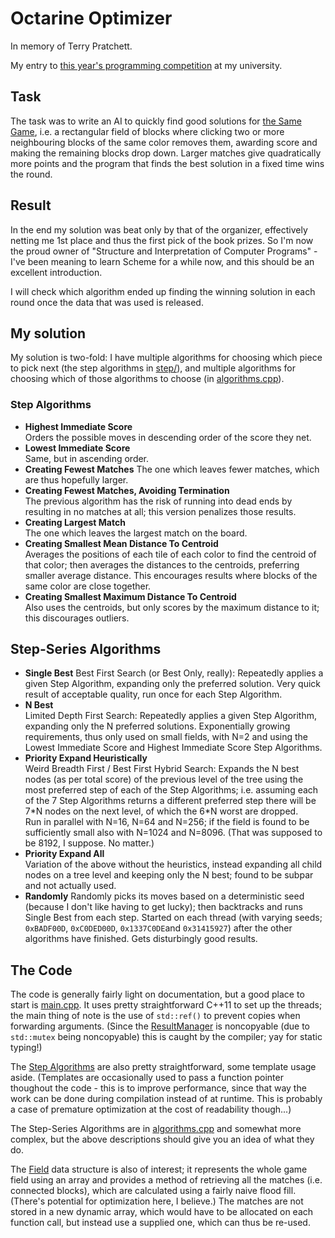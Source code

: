 # Octarine Optimizer

In memory of Terry Pratchett.

My entry to [this year's programming competition](http://samegame.asta-wedel.de/) at my university.

## Task

The task was to write an AI to quickly find good solutions for [the Same Game](http://www.factmonster.com/games/samegame.html), i.e. a rectangular field of blocks where clicking two or more neighbouring blocks of the same color removes them, awarding score and making the remaining blocks drop down. Larger matches give quadratically more points and the program that finds the best solution in a fixed time wins the round.

## Result

In the end my solution was beat only by that of the organizer, effectively netting me 1st place and thus the first pick of the book prizes. So I'm now the proud owner of "Structure and Interpretation of Computer Programs" - I've been meaning to learn Scheme for a while now, and this should be an excellent introduction.

I will check which algorithm ended up finding the winning solution in each round once the data that was used is released.

## My solution

My solution is two-fold: I have multiple algorithms for choosing which piece to pick next (the step algorithms in [step/](src/step)), and multiple algorithms for choosing which of those algorithms to choose (in [algorithms.cpp](src/algorithms.cpp)).

### Step Algorithms

* **Highest Immediate Score**  
  Orders the possible moves in descending order of the score they net.
* **Lowest Immediate Score**  
  Same, but in ascending order.
* **Creating Fewest Matches** 
  The one which leaves fewer matches, which are thus hopefully larger.
* **Creating Fewest Matches, Avoiding Termination**  
  The previous algorithm has the risk of running into dead ends by resulting in no matches at all; this version penalizes those results.
* **Creating Largest Match**  
  The one which leaves the largest match on the board.
* **Creating Smallest Mean Distance To Centroid**  
  Averages the positions of each tile of each color to find the centroid of that color; then averages the distances to the centroids, preferring smaller average distance. This encourages results where blocks of the same color are close together.
* **Creating Smallest Maximum Distance To Centroid**  
  Also uses the centroids, but only scores by the maximum distance to it; this discourages outliers.

## Step-Series Algorithms

* **Single Best** 
  Best First Search (or Best Only, really): Repeatedly applies a given Step Algorithm, expanding only the preferred solution. Very quick result of acceptable quality, run once for each Step Algorithm.
* **N Best**  
  Limited Depth First Search: Repeatedly applies a given Step Algorithm, expanding only the N preferred solutions. Exponentially growing requirements, thus only used on small fields, with N=2 and using the Lowest Immediate Score and Highest Immediate Score Step Algorithms.
* **Priority Expand Heuristically**  
  Weird Breadth First / Best First Hybrid Search: Expands the N best nodes (as per total score) of the previous level of the tree using the most preferred step of each of the Step Algorithms; i.e. assuming each of the 7 Step Algorithms returns a different preferred step there will be 7\*N nodes on the next level, of which the 6\*N worst are dropped.  
  Run in parallel with N=16, N=64 and N=256; if the field is found to be sufficiently small also with N=1024 and N=8096. (That was supposed to be 8192, I suppose. No matter.)
* **Priority Expand All**  
  Variation of the above without the heuristics, instead expanding all child nodes on a tree level and keeping only the N best; found to be subpar and not actually used.
* **Randomly**
  Randomly picks its moves based on a deterministic seed (because I don't like having to get lucky); then backtracks and runs Single Best from each step. Started on each thread (with varying seeds; `0xBADF00D`, `0xC0DED00D`, `0x1337C0DE`and `0x31415927`) after the other algorithms have finished. Gets disturbingly good results.

## The Code

The code is generally fairly light on documentation, but a good place to start is [main.cpp](src/main.cpp). It uses pretty straightforward C++11 to set up the threads; the main thing of note is the use of `std::ref()` to prevent copies when forwarding arguments. (Since the [ResultManager](src/result_manager.hpp) is noncopyable (due to `std::mutex` being noncopyable) this is caught by the compiler; yay for static typing!)

The [Step Algorithms](src/step/) are also pretty straightforward, some template usage aside. (Templates are occasionally used to pass a function pointer thoughout the code - this is to improve performance, since that way the work can be done during compilation instead of at runtime. This is probably a case of premature optimization at the cost of readability though...)

The Step-Series Algorithms are in [algorithms.cpp](src/algorithms.cpp) and somewhat more complex, but the above descriptions should give you an idea of what they do.

The [Field](src/field.hpp) data structure is also of interest; it represents the whole game field using an array and provides a method of retrieving all the matches (i.e. connected blocks), which are calculated using a fairly naive flood fill. (There's potential for optimization here, I believe.) The matches are not stored in a new dynamic array, which would have to be allocated on each function call, but instead use a supplied one, which can thus be re-used.
